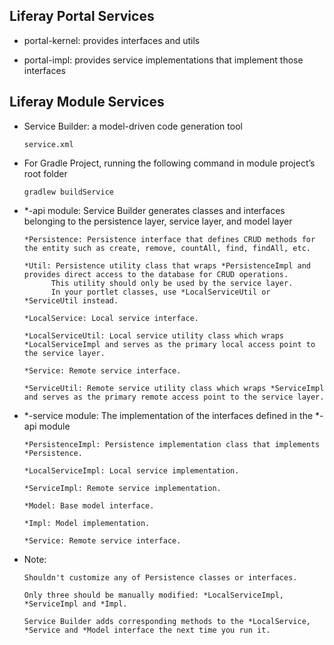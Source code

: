 ## Liferay Portal Services

- portal-kernel: provides interfaces and utils

- portal-impl: provides service implementations that implement those interfaces


## Liferay Module Services
- Service Builder: a model-driven code generation tool
  
      service.xml

- For Gradle Project, running the following command in module project’s root folder
 
      gradlew buildService
  
- *-api module: Service Builder generates classes and interfaces belonging to the persistence layer, service layer, and model layer
      
      *Persistence: Persistence interface that defines CRUD methods for the entity such as create, remove, countAll, find, findAll, etc.
      
      *Util: Persistence utility class that wraps *PersistenceImpl and provides direct access to the database for CRUD operations. 
            This utility should only be used by the service layer.
            In your portlet classes, use *LocalServiceUtil or *ServiceUtil instead.
      
      *LocalService: Local service interface.
      
      *LocalServiceUtil: Local service utility class which wraps *LocalServiceImpl and serves as the primary local access point to the service layer.
      
      *Service: Remote service interface.
      
      *ServiceUtil: Remote service utility class which wraps *ServiceImpl and serves as the primary remote access point to the service layer.
      
- *-service module: The implementation of the interfaces defined in the *-api module
      
      *PersistenceImpl: Persistence implementation class that implements *Persistence.
      
      *LocalServiceImpl: Local service implementation.
      
      *ServiceImpl: Remote service implementation.
      
      *Model: Base model interface.
      
      *Impl: Model implementation.
      
      *Service: Remote service interface.
      
- Note:

      Shouldn't customize any of Persistence classes or interfaces.
      
      Only three should be manually modified: *LocalServiceImpl, *ServiceImpl and *Impl.
      
      Service Builder adds corresponding methods to the *LocalService, *Service and *Model interface the next time you run it.

